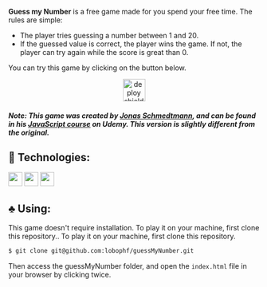 **Guess my Number** is a free game made for you spend your free time. The rules are simple:

-  The player tries guessing a number between 1 and 20.
- If the guessed value is correct, the player wins the game. If not, the player can try again while the score is great than 0.

You can try this game by clicking on the button below.

<p align="center">
	<a href="https://lobophf.github.io/guessMyNumber/"><img alt ="deploy shield" src="https://img.shields.io/badge/%F0%9F%99%82%EF%B8%8F-Let's%20play!-60b347.svg" height="45px"></a>
</p>

##### Note: This game was created by [Jonas Schmedtmann](https://twitter.com/jonasschmedtman?lang=en), and can be found in his [JavaScript course](https://www.udemy.com/course/the-complete-javascript-course/) on Udemy. This version is slightly different from the original. 

## :rocket: Technologies:
<p>
<img height=28px src="https://img.shields.io/badge/%7F-HTML-black?logo=html5&style=flat"> <img height=28px src="https://img.shields.io/badge/%7F-CSS-black?logo=css3&style=flat"> <img height=28px src="https://img.shields.io/badge/%7F-JavaScript-black?logo=javascript&style=flat">
</p>

## :clubs: Using:
This game doesn't require installation. To play it on your machine, first clone this repository.. To play it on your machine, first clone this repository.

```sh
$ git clone git@github.com:lobophf/guessMyNumber.git
```

Then access the guessMyNumber folder, and open the `index.html` file in your browser by clicking twice.
